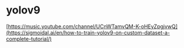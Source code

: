 # yolov9
[https://music.youtube.com/channel/UCnWTamvQM-K-oHEyZpgjvwQ](https://sigmoidal.ai/en/how-to-train-yolov9-on-custom-dataset-a-complete-tutorial/)
